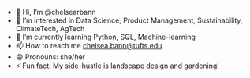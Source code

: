 - 👋 Hi, I’m @chelsearbann
- 👀 I’m interested in Data Science, Product Management, Sustainability, ClimateTech, AgTech
- 🌱 I’m currently learning Python, SQL, Machine-learning
- 📫 How to reach me chelsea.bann@tufts.edu
- 😄 Pronouns: she/her
- ⚡ Fun fact: My side-hustle is landscape design and gardening!

<!---
chelsearbann/chelsearbann is a ✨ special ✨ repository because its `README.md` (this file) appears on your GitHub profile.
You can click the Preview link to take a look at your changes.
--->
